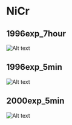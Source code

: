 # NiCr

## 1996exp_7hour

![Alt text](NiCr_1996exp_7hour.png)

## 1996exp_5min

![Alt text](NiCr_1996exp_5min.png)

## 2000exp_5min

![Alt text](NiCr_2000exp_5min.png)

